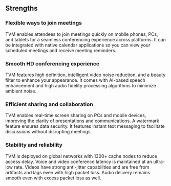 ## Strengths

### Flexible ways to join meetings

TVM enables attendees to join meetings quickly on mobile phones, PCs, and tablets for a seamless conferencing experience across platforms. It can be integrated with native calendar applications so you can view your scheduled meetings and receive meeting reminders.


### Smooth HD conferencing experience

TVM features high definition, intelligent video noise reduction, and a beauty filter to enhance your appearance. It comes with AI-based speech enhancement and high audio fidelity processing algorithms to minimize ambient noise.


### Efficient sharing and collaboration

TVM enables real-time screen sharing on PCs and mobile devices, improving the clarity of presentations and communications.  A watermark feature ensures data security. It features instant text messaging to facilitate discussions without disrupting meetings.


### Stability and reliability

TVM is deployed on global networks with 1300+ cache nodes to reduce access delay. Voice and video conference latency is maintained at an ultra-low rate. Videos have strong anti-jitter capabilities and are free from artifacts and lags even with high packet loss. Audio delivery remains smooth even with excess packet loss as well.



 

 
